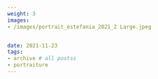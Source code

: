 ```yaml
---
weight: 3
images:
- /images/portrait_estefania_2021_2 Large.jpeg


date: 2021-11-23
tags:
- archive # all postss
- portraiture
---
```


